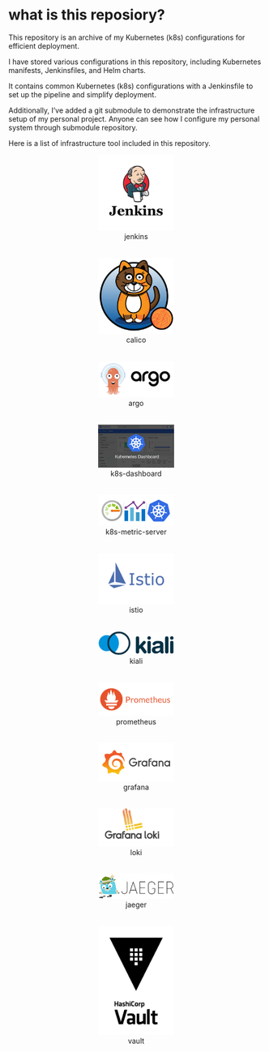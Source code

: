 # what is this reposiory?
This repository is an archive of my Kubernetes (k8s) configurations for efficient deployment.


I have stored various configurations in this repository, including Kubernetes manifests, Jenkinsfiles, and Helm charts.


It contains common Kubernetes (k8s) configurations with a Jenkinsfile to set up the pipeline and simplify deployment.

Additionally, I’ve added a git submodule to demonstrate the infrastructure setup of my personal project. Anyone can see how I configure my personal system through submodule repository.

Here is a list of infrastructure tool included in this repository.

<div>
  <div>
    <div align="center">
      <img src="./images/jenkins.png" alt="calico" width=150>
    </div>
    <div align="center" width=150>jenkins</div>
  </div>
<br/>
<br/>
  <div>
    <div align="center">
      <img src="./images/calico.png" alt="calico" width=150>
    </div>
    <div align="center" width=150>calico</div>
  </div>
<br/>
<br/>
  <div>
    <div align="center">
    <img src="./images/argo.png" alt="argo" width=150>
    </div>
    <div align="center" width=150>argo</div>
  </div>
<br/>
<br/>
  <div>
    <div align="center">
      <img src="./images/dashboard.png" alt="k8s-dashboard" width=150>
    </div>
    <div align="center" width=150>k8s-dashboard</div>
  </div>
<br/>
<br/>
  <div>
    <div align="center">
      <img src="./images/metric.png" alt="k8s-metric-server" width=150>
    </div>
    <div align="center" width=150>k8s-metric-server</div>
  </div>
<br/>
<br/>
  <div>
    <div align="center">
      <img src="./images/istio.png" alt="istio" width=150>
    </div>
    <div align="center" width=150>istio</div>
  </div>
<br/>
<br/>
  <div>
    <div align="center">
      <img src="./images/kiali.png" alt="kiali" width=150>
    </div>
    <div align="center" width=150>kiali</div>
  </div>
<br/>
<br/>
  <div>
    <div align="center">
      <img src="./images/prometheus.png" alt="prometheus" width=150>
    </div>
    <div align="center" width=150>prometheus</div>
  </div>
<br/>
<br/>
  <div>
    <div align="center">
      <img src="./images/grafana.png" alt="grafana" width=150>
    </div>
    <div align="center" width=150>grafana</div>
  </div>
<br/>
<br/>
  <div>
    <div align="center">
      <img src="./images/loki.jpg" alt="grafana loki" width=150>
    </div>
    <div align="center" width=150>loki</div>
  </div>
<br/>
<br/>
  <div>
    <div align="center">
      <img src="./images/jaeger.png" alt="jaeger" width=150>
    </div>
    <div align="center" width=150>jaeger</div>
  </div>
<br/>
<br/>
  <div>
    <div align="center">
      <img src="./images/vault.png" alt="istio" width=150>
    </div>
    <div align="center" width=150>vault</div>
  </div>
<br/>
<br/>
</div>
